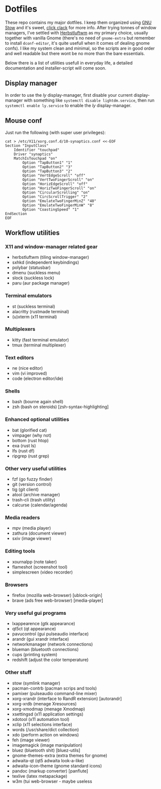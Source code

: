 # Dotfiles

These repo contains my major dotfiles. I keep them organized using [GNU Stow](https://www.gnu.org/software/stow/) and it's sweet, [click clack](https://matteogiorgi.github.io/config.html) for more info. After trying tonnes of window managers, I've settled with [Herbstluftwm](https://herbstluftwm.org/) as my primary choice, usually together with vanilla Gnome (there's no need of `gnome-extra` but remember to install `dconf-editor`, it's quite usefull when it comes of dealing gnome confs). I like my system clean and minimal, so the scripts are in good order and well readable but there wont be no more than the bare essentials.

Below there is a list of utilities usefull in everyday life, a detailed documentation and installer-script will come soon.



## Display manager

In order to use the *ly* display-manager, first disable your current display-manager with something like `systemctl disable lightdm.service`, then run `systemctl enable ly.service` to enable the *ly* display-manager.




## Mouse conf

Just run the following (with super user privileges):

```
cat > /etc/X11/xorg.conf.d/10-synaptics.conf <<-EOF
Section "InputClass"
    Identifier "touchpad"
    Driver "synaptics"
    MatchIsTouchpad "on"
        Option "TapButton1" "1"
        Option "TapButton2" "3"
        Option "TapButton3" "2"
        Option "VertEdgeScroll" "off"
        Option "VertTwoFingerScroll" "on"
        Option "HorizEdgeScroll" "off"
        Option "HorizTwoFingerScroll" "on"
        Option "CircularScrolling" "on"
        Option "CircScrollTrigger" "2"
        Option "EmulateTwoFingerMinZ" "40"
        Option "EmulateTwoFingerMinW" "8"
        Option "CoastingSpeed" "1"
EndSection
EOF
```




## Workflow utilities


### X11 and window-manager related gear

- herbstluftwm (tiling window-manager)
- sxhkd        (independent keybindings)
- polybar      (statusbar)
- dmenu        (suckless menu)
- slock        (suckless lock)
- paru         (aur package manager)


### Terminal emulators

- st        (suckless terminal)
- alacritty (rustmade terminal)
- (u)xterm  (x11 terminal)


### Multiplexers

- kitty (fast terminal emulator)
- tmux  (terminal multiplexer)


### Text editors

- ne   (nice editor)
- vim  (vi improved)
- code (electron editor/ide)


### Shells

- bash (bourne again shell)
- zsh  (bash on steroids) [zsh-syntax-highlighting]


### Enhanced optional utilities

- bat      (glorified cat)
- vimpager (why not)
- bottom   (rust htop)
- exa      (rust ls)
- lfs      (rust df)
- ripgrep  (rust grep)


### Other very useful utilities

- fzf       (go fuzzy finder)
- git       (version control)
- tig       (git client)
- atool     (archive manager)
- trash-cli (trash utility)
- calcurse  (calendar/agenda)


### Media readers

- mpv     (media player)
- zathura (document viewer)
- sxiv    (image viewer)


### Editing tools

- xournalpp    (note taker)
- flameshot    (screenshot tool)
- simplescreen (video recorder)


### Browsers

- firefox   (mozilla web-browser) [ublock-origin]
- brave     (ads free web-browser) [media-player]


### Very useful gui programs

- lxappearence   (gtk appearance)
- qt5ct          (qt appearance)
- pavucontrol    (gui pulseaudio interface)
- arandr         (gui xrandr interface)
- networkmanager (network connections)
- blueman        (bluetooth connections)
- cups           (printing system)
- redshift       (adjust the color temperature)


### Other stuff

- stow               (symlink manager)
- pacman-contrb      (pacman scrips and tools)
- pamixer            (pulseaudio command-line mixer)
- xorg-xrandr        (interface to RandR extension) [autorandr]
- xorg-xrdb          (menage Xresources)
- xorg-xmodmap       (menage Xmodmap)
- xsettingsd         (x11 application settings)
- xdotool            (x11 automation tool)
- xclip              (x11 selections interface)
- words              (/usr/share/dict collection)
- xdo                (perform action on windows)
- feh                (image viewer)
- imagemagick        (image manipulation)
- bluez              (bluetooth shit) [bluez-utils]
- gnome-themes-extra (extra themes for gnome)
- adwaita-qt         (qt5 adwaita look-a-like)
- adwaita-icon-theme (gnome standard icons)
- pandoc             (markup converter) [panflute]
- texlive            (latex metapackage)
- w3m                (tui web-browser - maybe useless
